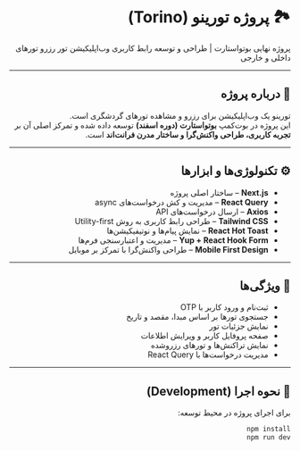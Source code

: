 <div dir="rtl" align="right">

# 🏞️ پروژه تورینو (Torino)

پروژه نهایی بوتواستارت | طراحی و توسعه رابط کاربری وب‌اپلیکیشن تور رزرو تورهای داخلی و خارجی  

---


## 🧠 درباره پروژه
تورینو یک وب‌اپلیکیشن برای رزرو و مشاهده تورهای گردشگری است.  
این پروژه در بوت‌کمپ **بوتواستارت (دوره اسفند)** توسعه داده شده و تمرکز اصلی آن بر **تجربه کاربری، طراحی واکنش‌گرا و ساختار مدرن فرانت‌اند** است.

---

## ⚙️ تکنولوژی‌ها و ابزارها
- **Next.js** – ساختار اصلی پروژه  
- **React Query** – مدیریت و کش درخواست‌های async  
- **Axios** – ارسال درخواست‌های API  
- **Tailwind CSS** – طراحی رابط کاربری به روش Utility-first  
- **React Hot Toast** – نمایش پیام‌ها و نوتیفیکیشن‌ها  
- **Yup + React Hook Form** – مدیریت و اعتبارسنجی فرم‌ها  
- **Mobile First Design** – طراحی واکنش‌گرا با تمرکز بر موبایل  

---

## 🚀 ویژگی‌ها
- ثبت‌نام و ورود کاربر با OTP  
- جستجوی تورها بر اساس مبدا، مقصد و تاریخ  
- نمایش جزئیات تور  
- صفحه پروفایل کاربر و ویرایش اطلاعات  
- نمایش تراکنش‌ها و تورهای رزروشده  
- مدیریت درخواست‌ها با React Query  

---

## 🧩 نحوه اجرا (Development)

برای اجرای پروژه در محیط توسعه:

```bash
npm install
npm run dev

